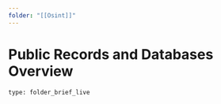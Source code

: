```yaml
---
folder: "[[Osint]]"
---
```

# Public Records and Databases Overview
 
```ccard
type: folder_brief_live
```
 
